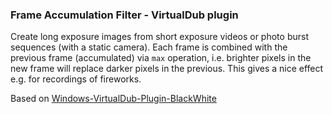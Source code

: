 ### Frame Accumulation Filter - VirtualDub plugin

Create long exposure images from short exposure videos or photo burst sequences (with a static camera).
Each frame is combined with the previous frame (accumulated) via `max` operation, i.e. brighter pixels in the new frame will replace darker pixels in the previous.
This gives a nice effect e.g. for recordings of fireworks.



Based on [Windows-VirtualDub-Plugin-BlackWhite](https://github.com/shadwork/Windows-VirtualDub-Plugin-BlackWhite)
